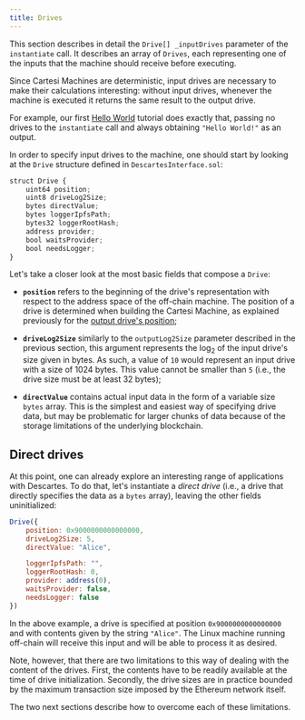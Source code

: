 ```yaml
---
title: Drives
---
```


This section describes in detail the `Drive[] _inputDrives` parameter of the `instantiate` call.
It describes an array of `Drives`, each representing one of the inputs that the machine should receive before executing.

Since Cartesi Machines are deterministic, input drives are necessary to make their calculations interesting: without input drives, whenever the machine is executed it returns the same result to the output drive.

For example, our first [Hello World](hello) tutorial does exactly that, passing no drives to the `instantiate` call and always obtaining `"Hello World!"` as an output.

In order to specify input drives to the machine, one should start by looking at the `Drive` structure defined in `DescartesInterface.sol`:

```javascript
struct Drive {
    uint64 position;
    uint8 driveLog2Size;
    bytes directValue;
    bytes loggerIpfsPath;
    bytes32 loggerRootHash;
    address provider;
    bool waitsProvider;
    bool needsLogger;
}
```
Let's take a closer look at the most basic fields that compose a `Drive`:

- **`position`** refers to the beginning of the drive's representation with respect to the address space of the off-chain machine. The position of a drive is determined when building the Cartesi Machine, as explained previously for the [output drive's position](../instantiate);

- **`driveLog2Size`** similarly to the `outputLog2Size` parameter described in the previous section, this argument represents the log<sub>2</sub> of the input drive's size given in bytes. As such, a value of `10` would represent an input drive with a size of 1024 bytes. This value cannot be smaller than `5` (i.e., the drive size must be at least 32 bytes);

- **`directValue`** contains actual input data in the form of a variable size `bytes` array. This is the simplest and easiest way of specifying drive data, but may be problematic for larger chunks of data because of the storage limitations of the underlying blockchain.

## Direct drives

At this point, one can already explore an interesting range of applications with Descartes. To do that, let's instantiate a *direct drive* (i.e., a drive that directly specifies the data as a `bytes` array), leaving the other fields uninitialized:

```javascript
Drive({
    position: 0x9000000000000000,
    driveLog2Size: 5,
    directValue: "Alice",

    loggerIpfsPath: "",
    loggerRootHash: 0,
    provider: address(0),
    waitsProvider: false,
    needsLogger: false
})
```

In the above example, a drive is specified at position `0x9000000000000000` and with contents given by the string `"Alice"`.
The Linux machine running off-chain will receive this input and will be able to process it as desired.

Note, however, that there are two limitations to this way of dealing with the content of the drives. First, the contents have to be readily available at the time of drive initialization. Secondly, the drive sizes are in practice bounded by the maximum transaction size imposed by the Ethereum network itself. 

The two next sections describe how to overcome each of these limitations.
